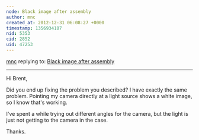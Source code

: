 ```yaml
---
node: Black image after assembly
author: mnc
created_at: 2012-12-31 06:08:27 +0000
timestamp: 1356934107
nid: 5353
cid: 2852
uid: 47253
---
```




[mnc](../profile/mnc) replying to: [Black image after assembly](../notes/brentnewhall/12-26-2012/black-image-after-assembly)

----
Hi Brent,

Did you end up fixing the problem you described? I have exactly the same problem. Pointing my camera directly at a light source shows a white image, so I know that's working.

I've spent a while trying out different angles for the camera, but the light is just not getting to the camera in the case.

Thanks.